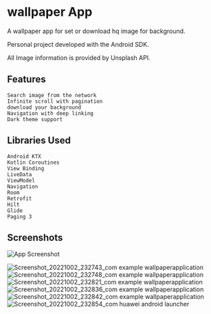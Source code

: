 
# wallpaper App

A wallpaper app for set or download hq image for background.

Personal project developed with the Android SDK.

All Image information is provided by Unsplash API.





## Features

    Search image from the network
    Infinite scroll with pagination
    download your background 
    Navigation with deep linking
    Dark theme support

## Libraries Used


    Android KTX
    Kotlin Coroutines
    View Binding
    LiveData
    ViewModel
    Navigation
    Room
    Retrofit
    Hilt
    Glide
    Paging 3

## Screenshots

![App Screenshot](https://via.placeholder.com/468x300?text=App+Screenshot+Here)

![Screenshot_20221002_232743_com example wallpaperapplication](https://user-images.githubusercontent.com/54749693/193477942-f3f14934-0a73-4ab1-8691-a10d94f51861.jpg)
![Screenshot_20221002_232748_com example wallpaperapplication](https://user-images.githubusercontent.com/54749693/193477952-a6cc6ab1-438b-45c6-b858-542644b2bcc8.jpg)
![Screenshot_20221002_232821_com example wallpaperapplication](https://user-images.githubusercontent.com/54749693/193477972-4982470b-f50f-41f1-906e-159b1daacfc2.jpg)
![Screenshot_20221002_232836_com example wallpaperapplication](https://user-images.githubusercontent.com/54749693/193477986-ededc563-2c65-4933-8b41-bfc1045837d0.jpg)
![Screenshot_20221002_232842_com example wallpaperapplication](https://user-images.githubusercontent.com/54749693/193477994-0ba5acfa-0fb8-4a63-ba9e-93b55fe85a62.jpg)
![Screenshot_20221002_232854_com huawei android launcher](https://user-images.githubusercontent.com/54749693/193477998-c7d8974d-c429-4492-87ac-f2b42993d432.jpg)
